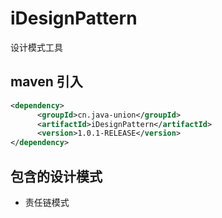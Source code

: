 # iDesignPattern
设计模式工具

## maven 引入

```xml
<dependency>
      <groupId>cn.java-union</groupId>
      <artifactId>iDesignPattern</artifactId>
      <version>1.0.1-RELEASE</version>
</dependency>
```

## 包含的设计模式
- 责任链模式


